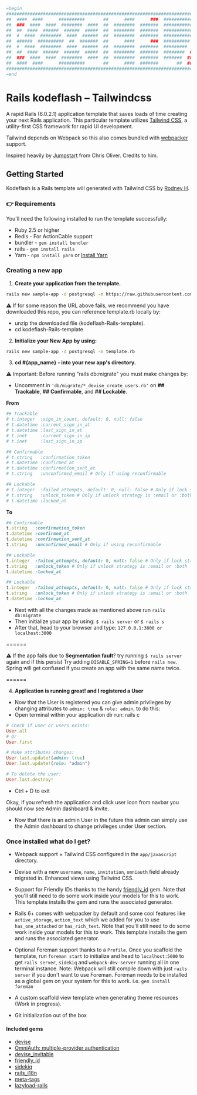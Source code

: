 ```ruby
=begin
#######################################################################################################################
##  ####  ####      ##########       ##      ####      ###  ##############      ##########         ###  ##########  ###
##  ###  ####  ####  ########  ####  ##  ########  #######  #############  ####  #########  ##########  ##########  ###
##  ##  ####  ######  ######  #####  ##  ########  #######  ############  ######  ########  ##########  ##########  ###
##  #  ####  ########  ####  ######  ##  ########  #######  ###########  ########  #######  ##########  ##########  ###
##  ######  ##########  ##  #######  ##      ####      ###  ##########  ##########  ######         ###  ###    ###  ###
##  #  ####  ########  ####  ######  ##  ########  #######  #########  ###      ###  ############  ###  ##########  ###
##  ##  ####  ######  ######  #####  ##  ########  #######  ########  ###        ###  ###########  ###  ##########  ###
##  ###  ####  ####  ########  ####  ##  ########  #######  #######  ###          ###  ##########  ###  ##########  ###
##  ####  ####      ##########       ##      ####  #######       ##  ###           ###  ##         ###  ##########  ###
#######################################################################################################################
=end
```

# Rails kodeflash – Tailwindcss

A rapid Rails (6.0.2.1) application template that saves loads of time creating your next Rails application. This particular template utilizes [Tailwind CSS](https://tailwindcss.com/), a utility-first CSS framework for rapid UI development.

Tailwind depends on Webpack so this also comes bundled with [webpacker](https://github.com/rails/webpacker) support.

Inspired heavily by [Jumpstart](https://github.com/excid3/jumpstart) from Chris Oliver. Credits to him.

## Getting Started

Kodeflash is a Rails template will generated with Tailwind CSS by [Rodney H](https://kodeflash.com).

### 👉 Requirements

You'll need the following installed to run the template successfully:

- Ruby 2.5 or higher
- Redis - For ActionCable support
- bundler - `gem install bundler`
- rails - `gem install rails`
- Yarn - `npm install yarn` or [Install Yarn](https://yarnpkg.com/en/docs/install)

### Creating a new app

1. **Create your application from the template.**

```bash
rails new sample-app -d postgresql -m https://raw.githubusercontent.com/Rodcode47/kodeflash-Rails-template/master/template.rb
```

⚠ If for some reason the URL above fails, we recommend you have downloaded this repo, you can reference template.rb locally by:

- unzip the downloaded file (kodeflash-Rails-template).
- cd kodeflash-Rails-template

2. **Initialize your New App by using:**

```bash
rails new sample-app -d postgresql -m template.rb
```

3. **cd #{app_name} - into your new app's directory.**

⚠ Important: Before running "rails db:migrate" you must make changes by:

- Uncomment in `'db/migrate/*_devise_create_users.rb'` on **## Trackable**, **## Confirmable**, and **## Lockable**.

**From**

```ruby
## Trackable
# t.integer  :sign_in_count, default: 0, null: false
# t.datetime :current_sign_in_at
# t.datetime :last_sign_in_at
# t.inet     :current_sign_in_ip
# t.inet     :last_sign_in_ip

## Confirmable
# t.string   :confirmation_token
# t.datetime :confirmed_at
# t.datetime :confirmation_sent_at
# t.string   :unconfirmed_email # Only if using reconfirmable

## Lockable
# t.integer  :failed_attempts, default: 0, null: false # Only if lock strategy is :failed_attempts
# t.string   :unlock_token # Only if unlock strategy is :email or :both
# t.datetime :locked_at
```

**To**

```ruby
## Confirmable
t.string   :confirmation_token
t.datetime :confirmed_at
t.datetime :confirmation_sent_at
t.string   :unconfirmed_email # Only if using reconfirmable

## Lockable
t.integer  :failed_attempts, default: 0, null: false # Only if lock strategy is :failed_attempts
t.string   :unlock_token # Only if unlock strategy is :email or :both
t.datetime :locked_at

## Lockable
t.integer  :failed_attempts, default: 0, null: false # Only if lock strategy is :failed_attempts
t.string   :unlock_token # Only if unlock strategy is :email or :both
t.datetime :locked_at
```

- Next with all the changes made as mentioned above run `rails db:migrate`
- Then initialize your app by using: `$ rails server` or `$ rails s`
- After that, head to your browser and type: `127.0.0.1:3000 or localhost:3000`

======

⚠ If the app fails due to **Segmentation fault**? try running `$ rails server` again and if this persist Try adding `DISABLE_SPRING=1` before `rails new`. Spring will get confused if you create an app with the same name twice.

======

4. **Application is running great! and I registered a User**

- Now that the User is registered you can give admin privileges by changing attributes to `admin: true` & `role: admin`, to do this:
- Open terminal within your application dir run: rails c

```ruby
# Check if user or users exists:
User.all
# Or
User.first

# Make attributes changes:
User.last.update!(admin: true)
User.last.update!(role: "admin")

# To delete the user:
User.last.destroy!
```

- Ctrl + D to exit

Okay, if you refresh the application and click user icon from navbar you should now see Admin dashboard & invite.

- Now that there is an admin User in the future this admin can simply use the Admin dashboard to change privileges under User section.

### Once installed what do I get?

- Webpack support + Tailwind CSS configured in the `app/javascript` directory.
- Devise with a new `username`, `name`, `invitation`, `omniauth` field already migrated in. Enhanced views using Tailwind CSS.
- Support for Friendly IDs thanks to the handy [friendly_id](https://github.com/norman/friendly_id) gem. Note that you'll still need to do some work inside your models for this to work. This template installs the gem and runs the associated generator.

- Rails 6+ comes with webpacker by default and some cool features like `active_storage`, `action_text` which we added for you to use `has_one_attached` or `has_rich_text`. Note that you'll still need to do some work inside your models for this to work. This template installs the gem and runs the associated generator.
- Optional Foreman support thanks to a `Profile`. Once you scaffold the template, run `foreman start` to initialize and head to `localhost:5000` to get `rails server`, `sidekiq` and `webpack-dev-server` running all in one terminal instance. Note: Webpack will still compile down with just `rails server` if you don't want to use Foreman. Foreman needs to be installed as a global gem on your system for this to work. i.e. `gem install foreman`
- A custom scaffold view template when generating theme resources (Work in progress).

* Git initialization out of the box

#### Included gems

- [devise](https://github.com/plataformatec/devise)
- [OmniAuth: multiple-provider authentication](https://rubygems.org/search?utf8=%E2%9C%93&query=omniauth)
- [devise_invitable](https://github.com/scambra/devise_invitable)
- [friendly_id](https://github.com/norman/friendly_id)
- [sidekiq](https://github.com/mperham/sidekiq)
- [rails_i18n](https://github.com/svenfuchs/rails-i18n)
- [meta-tags](https://github.com/kpumuk/meta-tags)
- [lazyload-rails](https://github.com/jassa/lazyload-rails)
